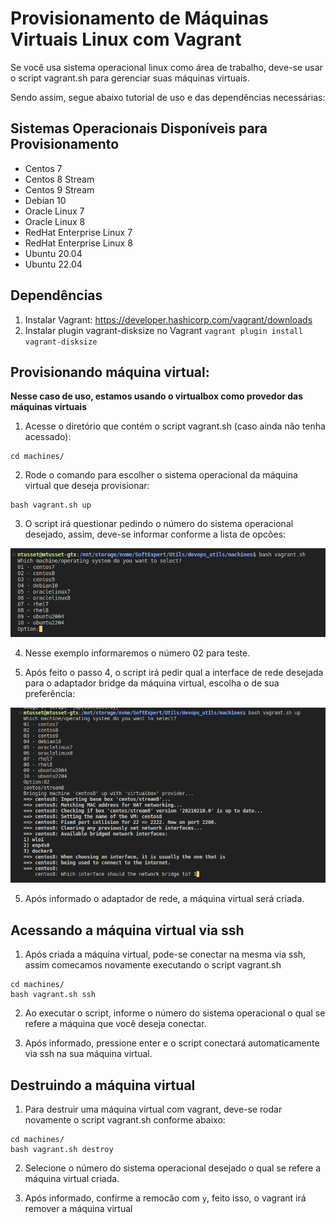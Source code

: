 # Provisionamento de Máquinas Virtuais Linux com Vagrant
Se você usa sistema operacional linux como área de trabalho, deve-se usar o script vagrant.sh para gerenciar suas máquinas virtuais. 

Sendo assim, segue abaixo tutorial de uso e das dependências necessárias:

## Sistemas Operacionais Disponíveis para Provisionamento
- Centos 7
- Centos 8 Stream
- Centos 9 Stream
- Debian 10
- Oracle Linux 7
- Oracle Linux 8
- RedHat Enterprise Linux 7
- RedHat Enterprise Linux 8
- Ubuntu 20.04
- Ubuntu 22.04

## Dependências
1. Instalar Vagrant: https://developer.hashicorp.com/vagrant/downloads
2. Instalar plugin vagrant-disksize no Vagrant `vagrant plugin install vagrant-disksize`

## Provisionando máquina virtual:
**Nesse caso de uso, estamos usando o virtualbox como provedor das máquinas virtuais**

1. Acesse o diretório que contém o script vagrant.sh (caso ainda não tenha acessado):
```shell
cd machines/
```

2. Rode o comando para escolher o sistema operacional da máquina virtual que deseja provisionar:
```shell
bash vagrant.sh up
```

3. O script irá questionar pedindo o número do sistema operacional desejado, assim, deve-se informar conforme a lista de opcões:

![](../docs/images/options_vagrant_linux.png)

4. Nesse exemplo informaremos o número 02 para teste.

5. Após feito o passo 4, o script irá pedir qual a interface de rede desejada para o adaptador bridge da máquina virtual, escolha o de sua preferência:

![](../docs/images/select_network_vagrant_linux.png)

5. Após informado o adaptador de rede, a máquina virtual será criada.

## Acessando a máquina virtual via ssh

1. Após criada a máquina virtual, pode-se conectar na mesma via ssh, assim comecamos novamente executando o script vagrant.sh
```shell
cd machines/
bash vagrant.sh ssh
```

2. Ao executar o script, informe o número do sistema operacional o qual se refere a máquina que você deseja conectar.

3. Após informado, pressione enter e o script conectará automaticamente via ssh na sua máquina virtual.

## Destruindo a máquina virtual

1. Para destruir uma máquina virtual com vagrant, deve-se rodar novamente o script vagrant.sh conforme abaixo:
```shell
cd machines/
bash vagrant.sh destroy
```

2. Selecione o número do sistema operacional desejado o qual se refere a máquina virtual criada.

3. Após informado, confirme a remocão com `y`, feito isso, o vagrant irá remover a máquina virtual